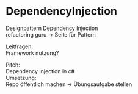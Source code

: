 # DependencyInjection
Designpattern Dependency Injection<br>
refactoring guru -> Seite für Pattern<br>

Leitfragen:<br>
Framework nutzung?<br>

Pitch:<br>
Dependency Injection in c#<br>
Umsetzung:<br>
Repo öffentlich machen -> Übungsaufgabe stellen<br>

